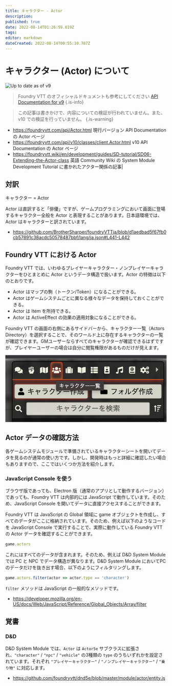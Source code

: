```yaml
---
title: キャラクター - Actor
description: 
published: true
date: 2022-08-14T01:26:59.619Z
tags: 
editor: markdown
dateCreated: 2022-08-14T00:55:10.787Z
---
```


# キャラクター (Actor) について

![Up to date as of v9](https://img.shields.io/static/v1?label=FoundryVTT&message=v9&color=informational)

> Foundry VTT のオフィシャルドキュメントも参考にしてください [API Documentation for v9](https://foundryvtt.com/api/Actor.html)
{.is-info}

> この記事は書きかけで、内容についての検証が行われていません。また、v10 での検証を行っていません。
{.is-warning}

- https://foundryvtt.com/api/Actor.html
現行バージョン API Documentation の Actor ページ
- https://foundryvtt.com/api/v10/classes/client.Actor.html
v10 API Documentation の Actor ページ
- https://foundryvtt.wiki/en/development/guides/SD-tutorial/SD06-Extending-the-Actor-class
英語 Community Wiki の System Module Development Tutorial に書かれたアクター関係の記事|

## 対訳

キャラクター = Actor

Actor は直訳すると「俳優」ですが、ゲームプログラミングにおいて画面に登場するキャラクター全般を Actor と表現することがあります。日本語環境では、Actor はキャラクターと訳されています。

- https://github.com/BrotherSharper/foundryVTTja/blob/d1aedbad5f67fb0cb57891c38acdc50578487bbf/lang/ja.json#L441-L442

## Foundry VTT における Actor

Foundry VTT では、いわゆるプレイヤーキャラクター・ノンプレイヤーキャラクターをひとまとめに Actor というデータ構造で扱います。Actor の特徴は以下のとおりです。

- Actor はマップの駒（トークン/Token）になることができる。
- Actor はゲームシステムごとに異なる様々なデータを保持しておくことができる。
- Actor は Item を所持できる。
- Actor は ActiveEffect の効果の適用対象になることができる。

Foundry VTT の画面の右側にあるサイドバーから、キャラクター一覧（Actors Directory）を選択することで、そのワールド上に存在するキャラクターの一覧が確認できます。GMユーザーならすべてのキャラクターが確認できるはずですが、プレイヤーユーザーの場合は自分に閲覧権限があるものだけが見えます。

![screen_shot_of_actordirectory.png](/images/japanese-community/development/screen_shot_of_actordirectory.png)

## Actor データの確認方法

各ゲームシステムモジュールで準備されているキャラクターシートを開いてデータを見るのが通常の使い方です。しかし、開発時はもっと詳細に確認したい場合もありますので、ここではいくつか方法を紹介します。

### JavaScript Console を使う

ブラウザ版であっても、Electron 版（通常のアプリとして動作するバージョン）であっても、Foundry VTT は内部的には JavaScript で動作しています。そのため、JavaScript Console を開いてデータに直接アクセスすることができます。

Foundry VTT は JavaScript の Global 領域に game オブジェクトを作成し、すべてのデータがここに格納されています。そのため、例えば以下のようなコードを JavaScript Console で実行することで、実際に動作している Foundry VTT の Actor データを確認することができます。

```javascript
game.actors
```

これにはすべてのデータが含まれます。そのため、例えば D&D System Module では PC と NPC でデータ構造が異なります。D&D System Module においてPCのデータだけを抜き出す場合、以下のようにフィルタリングします。

```javascript
game.actors.filter(actor => actor.type == 'character')
```

`filter` メソッドは JavaScript の一般的なメソッドです。

- https://developer.mozilla.org/en-US/docs/Web/JavaScript/Reference/Global_Objects/Array/filter

## 覚書

### D&D

D&D System Module では、`Actor` は `Actor5e` サブクラスに拡張され、`"character"` / `"npc"` / `"vehicle"` の3種類の `type` のうちいずれかを設定されています。それぞれ `"プレイヤーキャラクター"` / `"ノンプレイヤーキャラクター"` / `"乗り物"` に対応します。

- https://github.com/foundryvtt/dnd5e/blob/master/module/actor/entity.js
